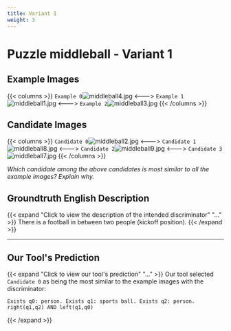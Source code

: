 ```yaml
---
title: Variant 1
weight: 3
---
```


# Puzzle middleball - Variant 1

## Example Images
{{< columns >}}
`Example 0`![middleball4.jpg](/natscene-data/images/middleball4.jpg)
<--->
`Example 1`![middleball1.jpg](/natscene-data/images/middleball1.jpg)
<--->
`Example 2`![middleball3.jpg](/natscene-data/images/middleball3.jpg)
{{< /columns >}}

## Candidate Images
{{< columns >}}
`Candidate 0`![middleball2.jpg](/natscene-data/images/middleball2.jpg)
<--->
`Candidate 1`![middleball8.jpg](/natscene-data/images/middleball8.jpg)
<--->
`Candidate 2`![middleball9.jpg](/natscene-data/images/middleball9.jpg)
<--->
`Candidate 3`![middleball7.jpg](/natscene-data/images/middleball7.jpg)
{{< /columns >}}

*Which candidate among the above candidates is most similar to all the example images? Explain why.*

## Groundtruth English Description

{{< expand "Click to view the description of the intended discriminator" "..." >}}
There is a football in between two people (kickoff position).
{{< /expand >}}

---



## Our Tool's Prediction

{{< expand "Click to view our tool's prediction" "..." >}}
Our tool selected `Candidate 0` as being the most similar to the example images with the discriminator:
```plaintext
Exists q0: person. Exists q1: sports ball. Exists q2: person. right(q1,q2) AND left(q1,q0)
```
{{< /expand >}}
